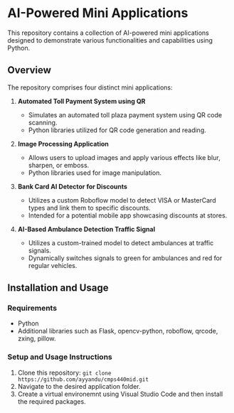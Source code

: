 # AI-Powered Mini Applications

This repository contains a collection of AI-powered mini applications designed to demonstrate various functionalities and capabilities using Python.

## Overview

The repository comprises four distinct mini applications:

1. **Automated Toll Payment System using QR**
   - Simulates an automated toll plaza payment system using QR code scanning.
   - Python libraries utilized for QR code generation and reading.
   
2. **Image Processing Application**
   - Allows users to upload images and apply various effects like blur, sharpen, or emboss.
   - Python libraries used for image manipulation.

3. **Bank Card AI Detector for Discounts**
   - Utilizes a custom Roboflow model to detect VISA or MasterCard types and link them to specific discounts.
   - Intended for a potential mobile app showcasing discounts at stores.

4. **AI-Based Ambulance Detection Traffic Signal**
   - Utilizes a custom-trained model to detect ambulances at traffic signals.
   - Dynamically switches signals to green for ambulances and red for regular vehicles.

## Installation and Usage

### Requirements
- Python
- Additional libraries such as Flask, opencv-python, roboflow, qrcode, zxing, pillow.

### Setup and Usage Instructions
1. Clone this repository: `git clone https://github.com/ayyandu/cmps440mid.git`
2. Navigate to the desired application folder.
3. Create a virtual environemnt using Visual Studio Code and then install the required packages.

